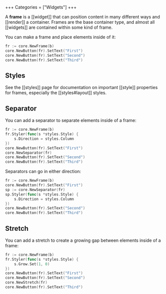 +++
Categories = ["Widgets"]
+++

A **frame** is a [[widget]] that can position content in many different ways and [[render]] a container. Frames are the base container type, and almost all [[widgets]] are contained within some kind of frame.

You can make a frame and place elements inside of it:

```Go
fr := core.NewFrame(b)
core.NewButton(fr).SetText("First")
core.NewButton(fr).SetText("Second")
core.NewButton(fr).SetText("Third")
```

## Styles

See the [[styles]] page for documentation on important [[style]] properties for frames, especially the [[styles#layout]] styles.

## Separator

You can add a separator to separate elements inside of a frame:

```Go
fr := core.NewFrame(b)
fr.Styler(func(s *styles.Style) {
    s.Direction = styles.Column
})
core.NewButton(fr).SetText("First")
core.NewSeparator(fr)
core.NewButton(fr).SetText("Second")
core.NewButton(fr).SetText("Third")
```

Separators can go in either direction:

```Go
fr := core.NewFrame(b)
core.NewButton(fr).SetText("First")
sp := core.NewSeparator(fr)
sp.Styler(func(s *styles.Style) {
    s.Direction = styles.Column
})
core.NewButton(fr).SetText("Second")
core.NewButton(fr).SetText("Third")
```

## Stretch

You can add a stretch to create a growing gap between elements inside of a frame:

```Go
fr := core.NewFrame(b)
fr.Styler(func(s *styles.Style) {
    s.Grow.Set(1, 0)
})
core.NewButton(fr).SetText("First")
core.NewButton(fr).SetText("Second")
core.NewStretch(fr)
core.NewButton(fr).SetText("Third")
```
